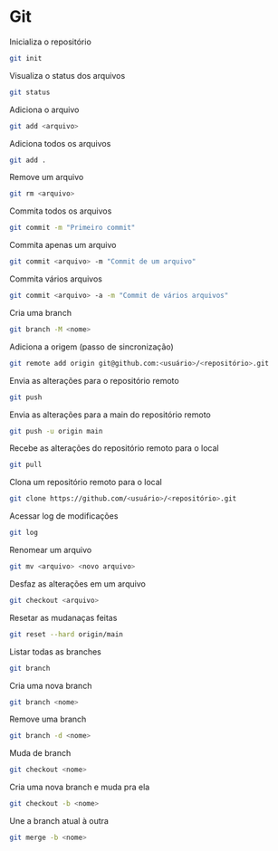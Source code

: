 # Git

Inicializa o repositório
```sh
git init
```

Visualiza o status dos arquivos
```sh
git status
```

Adiciona o arquivo
```sh
git add <arquivo>
```

Adiciona todos os arquivos
```sh
git add .
```

Remove um arquivo
```sh
git rm <arquivo>
```

Commita todos os arquivos
```sh
git commit -m "Primeiro commit"
```

Commita apenas um arquivo
```sh
git commit <arquivo> -m "Commit de um arquivo"
```

Commita vários arquivos
```sh
git commit <arquivo> -a -m "Commit de vários arquivos"
```

Cria uma branch
```sh
git branch -M <nome>
```

Adiciona a origem (passo de sincronização)
```sh
git remote add origin git@github.com:<usuário>/<repositório>.git
```

Envia as alterações para o repositório remoto
```sh
git push
```

Envia as alterações para a main do repositório remoto
```sh
git push -u origin main
```

Recebe as alterações do repositório remoto para o local
```sh
git pull
```

Clona um repositório remoto para o local
```sh
git clone https://github.com/<usuário>/<repositório>.git
```

Acessar log de modificações
```sh
git log
```

Renomear um arquivo
```sh
git mv <arquivo> <novo arquivo>
```

Desfaz as alterações em um arquivo
```sh
git checkout <arquivo>
```

Resetar as mudanaças feitas
```sh
git reset --hard origin/main
```

Listar todas as branches
```sh
git branch
```

Cria uma nova branch
```sh
git branch <nome>
```

Remove uma branch
```sh
git branch -d <nome>
```

Muda de branch
```sh
git checkout <nome>
```

Cria uma nova branch e muda pra ela
```sh
git checkout -b <nome>
```

Une a branch atual à outra
```sh
git merge -b <nome>
```
